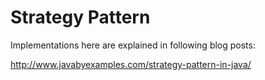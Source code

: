 # Strategy Pattern
Implementations here are explained in following blog posts:

http://www.javabyexamples.com/strategy-pattern-in-java/



